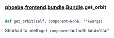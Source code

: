 ### [phoebe](phoebe.md).[frontend](phoebe.frontend.md).[bundle](phoebe.frontend.bundle.md).[Bundle](phoebe.frontend.bundle.Bundle.md).get_orbit

```py

def get_orbit(self, component=None, **kwargs)

```



Shortcut to :meth:`get_component` but with kind='star'

